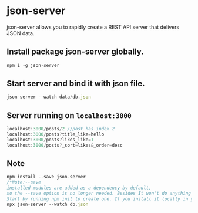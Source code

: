 # json-server
json-server allows you to rapidly create a REST API server that delivers JSON data.

## Install package json-server globally.
```js
npm i -g json-server
```
## Start server and bind it with json file.
```js
json-server --watch data/db.json
```
## Server running on `localhost:3000`

```js
localhost:3000/posts/2 //post has index 2 
localhost:3000/posts?title_like=hello
localhost:3000/posts?likes_like=1
localhost:3000/posts?_sort=likes&_order=desc
```
## Note
```js
npm install --save json-server
/*Note:--save
installed modules are added as a dependency by default,
so the --save option is no longer needed. Besides It won't do anything if you don't have a package.json file.
Start by running npm init to create one. If you install it locally in your project, use npx to run it*/
npx json-server --watch db.json
```
